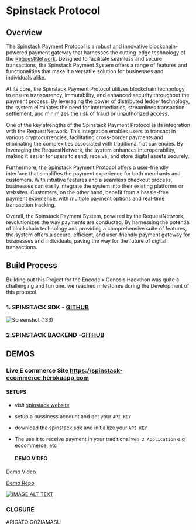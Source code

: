 # Spinstack Protocol

## Overview

The Spinstack Payment Protocol is a robust and innovative blockchain-powered payment gateway that harnesses the cutting-edge technology of the [RequestNetwork](https://request.network/en/). Designed to facilitate seamless and secure transactions, the Spinstack Payment System offers a range of features and functionalities that make it a versatile solution for businesses and individuals alike.

At its core, the Spinstack Payment Protocol utilizes blockchain technology to ensure transparency, immutability, and enhanced security throughout the payment process. By leveraging the power of distributed ledger technology, the system eliminates the need for intermediaries, streamlines transaction settlement, and minimizes the risk of fraud or unauthorized access.

One of the key strengths of the Spinstack Payment Protocol is its integration with the RequestNetwork. This integration enables users to transact in various cryptocurrencies, facilitating cross-border payments and eliminating the complexities associated with traditional fiat currencies. By leveraging the RequestNetwork, the system enhances interoperability, making it easier for users to send, receive, and store digital assets securely.

Furthermore, the Spinstack Payment Protocol offers a user-friendly interface that simplifies the payment experience for both merchants and customers. With intuitive features and a seamless checkout process, businesses can easily integrate the system into their existing platforms or websites. Customers, on the other hand, benefit from a hassle-free payment experience, with multiple payment options and real-time transaction tracking.

Overall, the Spinstack Payment System, powered by the RequestNetwork, revolutionizes the way payments are conducted. By harnessing the potential of blockchain technology and providing a comprehensive suite of features, the system offers a secure, efficient, and user-friendly payment gateway for businesses and individuals, paving the way for the future of digital transactions.


## Build Process
Building out this Project for the Encode x Genosis Hackthon was quite a challenging and fun one. we reached milestones during the Development of this protocol. 

### 1. SPINSTACK SDK - [GITHUB](https://github.com/GHDECRYPTORS/spinstack_sdk)                   

![Screenshot (133)](https://github.com/GHDECRYPTORS/.github/assets/40062598/7b72374e-e333-482e-8e51-d884696934f0)

### 2.SPINSTACK BACKEND -[GITHUB](https://github.com/GHDECRYPTORS/spinstack_backend)  


## DEMOS
  ### Live E commerce Site https://spinstack-ecommerce.herokuapp.com
  #### SETUPS
- visit [spinstack website](https://spinstack-frontend.herokuapp.com)
- setup a bussiness account and get your `API KEY` 
- download the spinstack sdk and initiailize your `API KEY`
- The use it to receive payment in your traditional `Web 2 Application` e.g eccommerce, etc
  
  #### DEMO VIDEO
[Demo Video](https://vimeo.com/831051730)

[Demo Repo](https://github.com/GHDECRYPTORS/spinstack_ecommerce)

[![IMAGE ALT TEXT](https://i.vimeocdn.com/video/1676237501-44c953bcbf394701d4bf4df2a7fbef507296f6a7ce83d45ff0c65a8d549d2c9f-d.jpg?mw=1000&q=85)](https://vimeo.com/831051730 "Video Title")




### CLOSURE
ARIGATO GOZIAMASU




